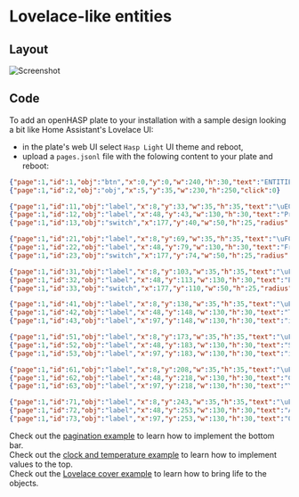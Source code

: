 
<h1>Lovelace-like entities</h1>

<h2>Layout</h2>

![Screenshot](../../assets/images/screenshots/demo_lovelace_entities.png)


<h2>Code</h2>

To add an openHASP plate to your installation with a sample design looking a bit like Home Assistant's Lovelace UI:

- in the plate's web UI select `Hasp Light` UI theme and reboot,
- upload a `pages.jsonl` file with the folowing content to your plate and reboot:


```json linenums="1"
{"page":1,"id":1,"obj":"btn","x":0,"y":0,"w":240,"h":30,"text":"ENTITIES","value_font":22,"bg_color":"#2C3E50","text_color":"#FFFFFF","radius":0,"border_side":0,"click":0}
{"page":1,"id":2,"obj":"obj","x":5,"y":35,"w":230,"h":250,"click":0}

{"page":1,"id":11,"obj":"label","x":8,"y":33,"w":35,"h":35,"text":"\uE004","align":1,"text_font":32,"text_color":"black"}
{"page":1,"id":12,"obj":"label","x":48,"y":43,"w":130,"h":30,"text":"Presence override","align":0,"text_font":16,"text_color":"black"}
{"page":1,"id":13,"obj":"switch","x":177,"y":40,"w":50,"h":25,"radius":25,"radius2":15}

{"page":1,"id":21,"obj":"label","x":8,"y":69,"w":35,"h":35,"text":"\uF020","align":1,"text_font":32,"text_color":"black"}
{"page":1,"id":22,"obj":"label","x":48,"y":79,"w":130,"h":30,"text":"Front door light","align":0,"text_font":16,"text_color":"black"}
{"page":1,"id":23,"obj":"switch","x":177,"y":74,"w":50,"h":25,"radius":25,"radius2":15}

{"page":1,"id":31,"obj":"label","x":8,"y":103,"w":35,"h":35,"text":"\uF054","align":1,"text_font":32,"text_color":"black"}
{"page":1,"id":32,"obj":"label","x":48,"y":113,"w":130,"h":30,"text":"Back yard lights","align":0,"text_font":16,"text_color":"black"}
{"page":1,"id":33,"obj":"switch","x":177,"y":110,"w":50,"h":25,"radius":25,"radius2":15}

{"page":1,"id":41,"obj":"label","x":8,"y":138,"w":35,"h":35,"text":"\uEA7A","align":1,"text_font":32,"text_color":"black"}
{"page":1,"id":42,"obj":"label","x":48,"y":148,"w":130,"h":30,"text":"Trash service","align":0,"text_font":16,"text_color":"black"}
{"page":1,"id":43,"obj":"label","x":97,"y":148,"w":130,"h":30,"text":"in 6 days","align":2,"text_color":"black"}

{"page":1,"id":51,"obj":"label","x":8,"y":173,"w":35,"h":35,"text":"\uF39D","align":1,"text_font":32,"text_color":"black"}
{"page":1,"id":52,"obj":"label","x":48,"y":183,"w":130,"h":30,"text":"Selective trash","align":0,"text_font":16,"text_color":"black"}
{"page":1,"id":53,"obj":"label","x":97,"y":183,"w":130,"h":30,"text":"in 10 days","align":2,"text_color":"black"}

{"page":1,"id":61,"obj":"label","x":8,"y":208,"w":35,"h":35,"text":"\uE32A","align":1,"text_font":32,"text_color":"black"}
{"page":1,"id":62,"obj":"label","x":48,"y":218,"w":130,"h":30,"text":"Green energy active","align":0,"text_font":16,"text_color":"black"}
{"page":1,"id":63,"obj":"label","x":97,"y":218,"w":130,"h":30,"text":"Yes :)","align":2,"text_color":"black"}

{"page":1,"id":71,"obj":"label","x":8,"y":243,"w":35,"h":35,"text":"\uE957","align":1,"text_font":32,"text_color":"black"}
{"page":1,"id":72,"obj":"label","x":48,"y":253,"w":130,"h":30,"text":"Air quality","align":0,"text_font":16,"text_color":"black"}
{"page":1,"id":73,"obj":"label","x":97,"y":253,"w":130,"h":30,"text":"OK (29.58 µg/m³)","align":2,"text_color":"black"}
```

Check out the [pagination example](../example-pagination) to learn how to implement the bottom bar.  
Check out the [clock and temperature example](../../home-assistant/sampl_conf/#display-clock-and-temperature) to learn how to implement values to the top.  
Check out the [Lovelace cover example](../../home-assistant/sampl_conf/#covers-like-in-lovelace) to learn how to bring life to the objects.  
